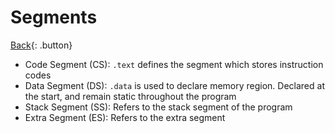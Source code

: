 # Segments

[Back](../../index.md){: .button}

- Code Segment (CS): `.text` defines the segment which stores instruction codes
- Data Segment (DS): `.data` is used to declare memory region. Declared at the start, and remain static throughout the program
- Stack Segment (SS): Refers to the stack segment of the program
- Extra Segment (ES): Refers to the extra segment

